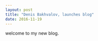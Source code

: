 ```yaml
---
layout: post
title: "Denis Bakhvalov, launches blog"
date: 2016-11-19
---
```


welcome to my new blog.
